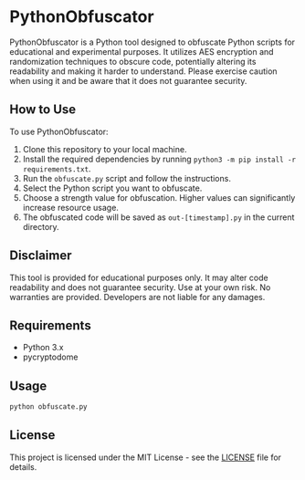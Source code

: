 # PythonObfuscator

PythonObfuscator is a Python tool designed to obfuscate Python scripts for educational and experimental purposes. It utilizes AES encryption and randomization techniques to obscure code, potentially altering its readability and making it harder to understand. Please exercise caution when using it and be aware that it does not guarantee security.

## How to Use

To use PythonObfuscator:

1. Clone this repository to your local machine.
2. Install the required dependencies by running `python3 -m pip install -r requirements.txt`.
3. Run the `obfuscate.py` script and follow the instructions.
4. Select the Python script you want to obfuscate.
5. Choose a strength value for obfuscation. Higher values can significantly increase resource usage.
6. The obfuscated code will be saved as `out-[timestamp].py` in the current directory.

## Disclaimer

This tool is provided for educational purposes only. It may alter code readability and does not guarantee security. Use at your own risk. No warranties are provided. Developers are not liable for any damages.

## Requirements

- Python 3.x
- pycryptodome

## Usage

```python
python obfuscate.py
```

## License

This project is licensed under the MIT License - see the [LICENSE](LICENSE) file for details.
